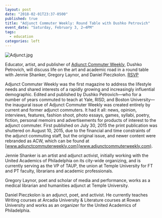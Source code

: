 ```yaml
---
layout: post
date: "2018-02-01T23:37-0500"
published: true
title: "Adjunct Commuter Weekly: Round Table with Dushko Petrovich"
event_date: "Saturday, February 3, 2–4PM"
tags:
  - education
categories: left
---
```


![Adjunct.jpg]({{site.baseurl}}/assets/img/Adjunct.jpg)

Educator, artist, and publisher of [Adjunct Commuter Weekly](https://adjunctcommuterweekly.com/), Dushko Petrovich, will discuss life on the art and academic road in a round table with Jennie Shanker, Gregory Laynor, and Daniel Pieczkolon. [RSVP](https://www.facebook.com/events/181343182466723/)

Adjunct Commuter Weekly was the first magazine to address the lifestyle needs and shared interests of a rapidly growing and increasingly influential demographic. Edited and published by Dushko Petrovich—who for a number of years commuted to teach at Yale, RISD, and Boston University—the inaugural issue of Adjunct Commuter Weekly was created entirely by current and former adjunct commuters. It had it all: news, opinion, interviews, features, fashion shoot, photo essays, games, syllabi, poetry, fiction, personal memoirs and advertisements for products of interest to the adjunct commuter. First published on July 30, 2015 the print publication was shuttered on August 10, 2015, due to the financial and time constraints of the adjunct commuting staff, but the original issue, and newer content were rebranded as ACW, which can be found at [www.adjunctcommuterweekly.com](www.adjunctcommuterweekly.com).

Jennie Shanker is an artist and adjunct activist, initially working with the United Academics of Philadelphia on its city-wide organizing, and is currently serving as the VP of TAUP, the union at Temple University for FT and PT faculty, librarians and academic professionals.

Gregory Laynor, poet and scholar of media and performance, works as a medical librarian and humanities adjunct at Temple University.

Daniel Pieczkolon is an adjunct, poet, and activist. He currently teaches Writing courses at Arcadia University & Literature courses at Rowan University and works as an organizer for the United Academics of Philadelphia.
